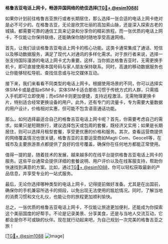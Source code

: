 **格鲁吉亚电话上网卡，畅游异国网络的绝佳选择[[TG💪+ @esim1088](https://t.me/s/esim1088)]**

如果你计划前往格鲁吉亚旅行或者长期居住，那么选择一张合适的电话上网卡绝对是必不可少的。在格鲁吉亚，无论是欣赏壮丽的高加索山脉，还是深入探索古老的城镇，都需要可靠的通信工具来记录和分享你的精彩旅程。而一张优质的电话上网卡，不仅能让你保持联络，还能确保你随时随地享受高速网络。

首先，让我们谈谈格鲁吉亚电话上网卡的核心功能。这类卡通常集成了通话、短信以及移动数据服务，满足了现代人对通讯的多样化需求。对于旅行者来说，选择一张支持国际漫游的电话上网卡尤为重要。这样，当你抵达格鲁吉亚时，无需更换手机卡，即可直接使用本国号码与家人朋友保持联系。同时，高速的移动数据服务也让你能够轻松导航、查找信息或与社交媒体互动。

接下来，我们来看看不同类型的电话上网卡。根据使用场景的不同，你可以选择实体SIM卡或是虚拟eSIM卡。实体SIM卡适合那些习惯于传统方式的人群，只需插入手机即可立即使用；而eSIM卡则更加便捷，支持远程激活，无需物理更换卡片，特别适合经常更换设备的用户。此外，还有专门的流量卡，专为需要大量数据的用户设计，价格相对实惠，但可能不包含语音通话功能。

那么，如何选择最适合自己的格鲁吉亚电话上网卡呢？首先，你需要考虑自己的需求。如果只是短期旅行，建议选择包天或包周的套餐，既经济又实用；如果是长期居住，则可以选择月租型套餐，享受更优惠的价格和服务。其次，查看运营商提供的网络覆盖情况也很关键。格鲁吉亚的主要运营商如Magti Com、Geocell等，在城市及主要旅游景点都提供了良好的信号覆盖，确保你在任何地方都能正常使用。

值得一提的是，随着技术的发展，越来越多的在线平台提供格鲁吉亚电话上网卡的服务。这些平台通常会提供详细的套餐说明、用户评价以及在线客服支持，帮助你快速找到满意的方案。比如，通过[TG💪+ @esim1088](https://t.me/s/esim1088)，你可以轻松获取最新的产品信息，并享受专业的一站式服务。

最后，无论你选择哪种类型的电话上网卡，记得提前做好准备。尤其是在出国前，确保你的手机兼容所选卡的频段，以免出现无法使用的尴尬情况。同时，了解当地的消费习惯和文化礼仪，也能让你的旅程更加顺利愉快。

总之，一张优质的格鲁吉亚电话上网卡，不仅能让旅途更加便利，还能成为你探索这个美丽国度的好帮手。不论是记录美景、分享美食，还是与当地人交流互动，它都会是你不可或缺的伙伴。现在就行动起来吧，为自己规划一次完美的格鲁吉亚之旅！

[[TG💪+ @esim1088](https://t.me/s/esim1088) ![Image](https://i.postimg.cc/4NQfJmqS/Snipaste-2025-05-13-00-14-12.png)]